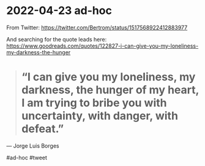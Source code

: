 # 2022-04-23 ad-hoc

From Twitter:
<https://twitter.com/Bertrom/status/1517568922412883977>

And searching for the quote leads here:
<https://www.goodreads.com/quotes/122827-i-can-give-you-my-loneliness-my-darkness-the-hunger>

> # “I can give you my loneliness, my darkness, the hunger of my heart, I am trying to bribe you with uncertainty, with danger, with defeat.”
> 

― Jorge Luis Borges

#ad-hoc
#tweet 
